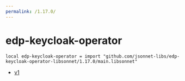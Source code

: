 ```yaml
---
permalink: /1.17.0/
---
```


# edp-keycloak-operator

```jsonnet
local edp-keycloak-operator = import "github.com/jsonnet-libs/edp-keycloak-operator-libsonnet/1.17.0/main.libsonnet"
```



* [v1](v1/index.md)